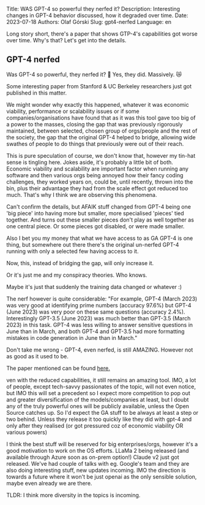 Title: WAS GPT-4 so powerful they nerfed it?
Description: Interesting changes in GPT-4 behavior discussed, how it degraded over time.
Date: 2023-07-18
Authors: Olaf Górski
Slug: gpt4-nerfed
Language: en

Long story short, there's a paper that shows GTP-4's capabilities got worse over time. Why's that? Let's get into the details.

## GPT-4 nerfed

Was GPT-4 so powerful, they nerfed it? 🧐 Yes, they did. Massively. 😿

Some interesting paper from Stanford & UC Berkeley researchers just got published in this matter.

We might wonder why exactly this happened, whatever it was economic viability, performance or scalability issues or if some companies/organisations have found that as it was this tool gave too big of a power to the masses, closing the gap that was previously rigorously maintained, between selected, chosen group of orgs/people and the rest of the society, the gap that the original GPT-4 helped to bridge, allowing wide swathes of people to do things that previously were out of their reach.

This is pure speculation of course, we don't know that, however my tin-hat sense is tingling here. Jokes aside, it's probably a little bit of both. Economic viability and scalability are important factor when running any software and then various orgs being annoyed how their fancy coding challenges, they worked years on, could be, until recently, thrown into the bin, plus their advantage they had from the scale effect got reduced too much. That's why I think we are observing this phenomena.

Can't confirm the details, but AFAIK stuff changed from GPT-4 being one 'big piece' into having more but smaller, more specialised 'pieces' tied together. And turns out these smaller pieces don't play as well together as one central piece. Or some pieces got disabled, or were made smaller.

Also I bet you my money that what we have access to as GA GPT-4 is one thing, but somewhere out there there's the original un-nerfed GPT-4 running with only a selected few having access to it.

Now, this, instead of bridging the gap, will only increase it.

Or it's just me and my conspiracy theories. Who knows.

Maybe it's just that suddenly the training data changed or whatever :)

The nerf however is quite considerable:
"For example, GPT-4 (March 2023) was very good at identifying prime numbers (accuracy 97.6%) but GPT-4 (June 2023) was very poor on these same questions (accuracy 2.4%). Interestingly GPT-3.5 (June 2023) was much better than GPT-3.5 (March 2023) in this task. GPT-4 was less willing to answer sensitive questions in June than in March, and both GPT-4 and GPT-3.5 had more formatting mistakes in code generation in June than in March."

Don't take me wrong - GPT-4, even nerfed, is still AMAZING. However not as good as it used to be.

The paper mentioned can be found [here.](https://lnkd.in/erVeSGt7)

ven with the reduced capabilities, it still remains an amazing tool. IMO, a lot of people, except tech-savvy passionates of the topic, will not even notice, but IMO this will set a precedent so I expect more competition to pop out and greater diversification of the models/companies at least, but I doubt any of the truly powerful ones will be publicly available, unless the Open Source catches up. So I'd expect the GA stuff to be always at least a step or two behind. Unless they release it too quickly like they did with gpt-4 and only after they realised (or got pressured coz of economic viability OR various powers)

I think the best stuff will be reserved for big enterprises/orgs, however it's a good motivation to work on the OS efforts. 
LLaMa 2 being released (and available through Azure soon as on-prem option!) 
Claude v2 just got released.
We've had couple of talks with eg. Google's team and they are also doing interesting stuff, new updates incoming.
IMO the direction is towards a future where it won't be just openai as the only sensible solution, maybe even already we are there. 


TLDR: I think more diversity in the topics is incoming.

